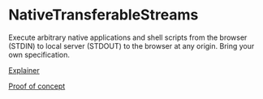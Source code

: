 # NativeTransferableStreams
Execute arbitrary native applications and shell scripts from the browser (STDIN) to local server (STDOUT) to the browser at any origin. Bring your own specification.

[Explainer](https://github.com/guest271314/NativeTransferableStreams/blob/main/Explainer.md)

[Proof of concept](https://github.com/guest271314/NativeTransferableStreams/blob/main/NativeTransferableStreams_ProofOfConcept.webm)
